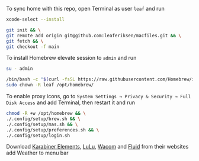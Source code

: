 To sync home with this repo, open Terminal as user `leaf` and run
```bash
xcode-select --install
```
```bash
git init && \
git remote add origin git@github.com:leaferiksen/macfiles.git && \
git fetch && \
git checkout -f main
```
To install Homebrew elevate session to `admin` and run
```bash
su - admin
```
```bash
/bin/bash -c "$(curl -fsSL https://raw.githubusercontent.com/Homebrew/install/HEAD/install.sh)" && \
sudo chown -R leaf /opt/homebrew/
```
To enable proxy icons, go to `System Settings → Privacy & Security → Full Disk Access` and add Terminal, then restart it and run
```bash
chmod -R +w /opt/homebrew && \
./.config/setup/brew.sh && \
./.config/setup/mas.sh && \
./.config/setup/preferences.sh && \
./.config/setup/login.sh
```
Download [Karabiner Elements](https://karabiner-elements.pqrs.org/), [LuLu](https://objective-see.org/products/lulu.html), [Wacom](https://www.wacom.com/en-us/support/product-support/drivers) and [Fluid](https://getfluid.app/) from their websites add Weather to menu bar
